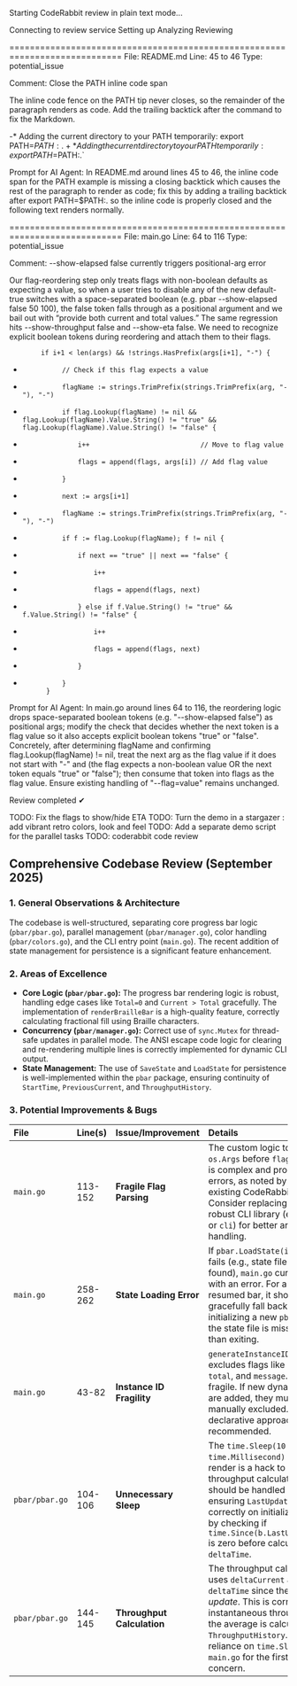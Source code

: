Starting CodeRabbit review in plain text mode...

Connecting to review service
Setting up
Analyzing
Reviewing

============================================================================
File: README.md
Line: 45 to 46
Type: potential_issue

Comment:
Close the PATH inline code span

The inline code fence on the PATH tip never closes, so the remainder of the paragraph renders as code. Add the trailing backtick after the command to fix the Markdown.


-*   Adding the current directory to your PATH temporarily: export PATH=$PATH:.
+*   Adding the current directory to your PATH temporarily: export PATH=$PATH:.`

Prompt for AI Agent:
In README.md around lines 45 to 46, the inline code span for the PATH example is missing a closing backtick which causes the rest of the paragraph to render as code; fix this by adding a trailing backtick after export PATH=$PATH:. so the inline code is properly closed and the following text renders normally.



============================================================================
File: main.go
Line: 64 to 116
Type: potential_issue

Comment:
--show-elapsed false currently triggers positional-arg error

Our flag-reordering step only treats flags with non-boolean defaults as expecting a value, so when a user tries to disable any of the new default-true switches with a space-separated boolean (e.g. pbar --show-elapsed false 50 100), the false token falls through as a positional argument and we bail out with “provide both current and total values.” The same regression hits --show-throughput false and --show-eta false. We need to recognize explicit boolean tokens during reordering and attach them to their flags. 

            if i+1 < len(args) && !strings.HasPrefix(args[i+1], "-") {
-               // Check if this flag expects a value
-               flagName := strings.TrimPrefix(strings.TrimPrefix(arg, "-"), "-")
-               if flag.Lookup(flagName) != nil && flag.Lookup(flagName).Value.String() != "true" && flag.Lookup(flagName).Value.String() != "false" {
-                   i++                            // Move to flag value
-                   flags = append(flags, args[i]) // Add flag value
-               }
+               next := args[i+1]
+               flagName := strings.TrimPrefix(strings.TrimPrefix(arg, "-"), "-")
+               if f := flag.Lookup(flagName); f != nil {
+                   if next == "true" || next == "false" {
+                       i++
+                       flags = append(flags, next)
+                   } else if f.Value.String() != "true" && f.Value.String() != "false" {
+                       i++
+                       flags = append(flags, next)
+                   }
+               }
            }

Prompt for AI Agent:
In main.go around lines 64 to 116, the reordering logic drops space-separated boolean tokens (e.g. "--show-elapsed false") as positional args; modify the check that decides whether the next token is a flag value so it also accepts explicit boolean tokens "true" or "false". Concretely, after determining flagName and confirming flag.Lookup(flagName) != nil, treat the next arg as the flag value if it does not start with "-" and (the flag expects a non-boolean value OR the next token equals "true" or "false"); then consume that token into flags as the flag value. Ensure existing handling of "--flag=value" remains unchanged.



Review completed ✔


TODO: Fix the flags to show/hide ETA
TODO: Turn the demo in a stargazer : add vibrant retro colors, look and feel
TODO: Add a separate demo script for the parallel tasks
TODO: coderabbit code review

## Comprehensive Codebase Review (September 2025)

### 1. General Observations & Architecture

The codebase is well-structured, separating core progress bar logic (`pbar/pbar.go`), parallel management (`pbar/manager.go`), color handling (`pbar/colors.go`), and the CLI entry point (`main.go`). The recent addition of state management for persistence is a significant feature enhancement.

### 2. Areas of Excellence

*   **Core Logic (`pbar/pbar.go`):** The progress bar rendering logic is robust, handling edge cases like `Total=0` and `Current > Total` gracefully. The implementation of `renderBrailleBar` is a high-quality feature, correctly calculating fractional fill using Braille characters.
*   **Concurrency (`pbar/manager.go`):** Correct use of `sync.Mutex` for thread-safe updates in parallel mode. The ANSI escape code logic for clearing and re-rendering multiple lines is correctly implemented for dynamic CLI output.
*   **State Management:** The use of `SaveState` and `LoadState` for persistence is well-implemented within the `pbar` package, ensuring continuity of `StartTime`, `PreviousCurrent`, and `ThroughputHistory`.

### 3. Potential Improvements & Bugs

| File | Line(s) | Issue/Improvement | Details |
| :--- | :--- | :--- | :--- |
| `main.go` | 113-152 | **Fragile Flag Parsing** | The custom logic to reorder `os.Args` before `flag.Parse()` is complex and prone to errors, as noted by the existing CodeRabbit review. Consider replacing with a robust CLI library (e.g., `cobra` or `cli`) for better argument handling. |
| `main.go` | 258-262 | **State Loading Error** | If `pbar.LoadState(instanceID)` fails (e.g., state file not found), `main.go` currently exits with an error. For a new or resumed bar, it should gracefully fall back to initializing a new `pbar.Bar` if the state file is missing, rather than exiting. |
| `main.go` | 43-82 | **Instance ID Fragility** | `generateInstanceID` manually excludes flags like `current`, `total`, and `message`. This is fragile. If new dynamic flags are added, they must be manually excluded. A more declarative approach is recommended. |
| `pbar/pbar.go` | 104-106 | **Unnecessary Sleep** | The `time.Sleep(10 * time.Millisecond)` on the first render is a hack to allow for throughput calculation. This should be handled by ensuring `LastUpdateTime` is set correctly on initialization and by checking if `time.Since(b.LastUpdateTime)` is zero before calculating `deltaTime`. |
| `pbar/pbar.go` | 144-145 | **Throughput Calculation** | The throughput calculation uses `deltaCurrent` and `deltaTime` since the *last update*. This is correct for instantaneous throughput, but the average is calculated over `ThroughputHistory`. The reliance on `time.Sleep` in `main.go` for the first render is a concern. |
